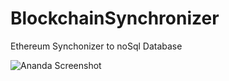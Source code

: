 # BlockchainSynchronizer
Ethereum Synchonizer to noSql Database  

![Ananda Screenshot](https://i.imgur.com/yirj4QJ.jpg)
